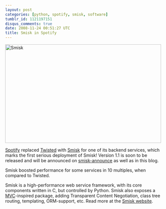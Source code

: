 ```yaml
---
layout: post
categories: [python, spotify, smisk, software]
tumblr_id: 1121197151
disqus_comments: true
date: 2008-11-24 00:51:27 UTC
title: Smisk in Spotify
---
```


<a href="http://python-smisk.org/"><img src="/attachments/2008/11/smisk.png" alt="Smisk" width="500" height="317" class="alignnone size-full wp-image-915" /></a>

<a href="http://www.spotify.com/">Spotify</a> replaced <a href="http://twistedmatrix.com/">Twisted</a> with <a href="http://python-smisk.org/">Smisk</a> for one of its backend services, which marks the first serious deployment of Smisk! Version 1.1 is soon to be released and will be announced on <a href="http://groups.google.com/group/smisk-announce">smisk-announce</a> as well as in this blog. 

Smisk boosted performance for some services in 10 multiples, when compared to Twisted.

Smisk is a high-performance web service framework, with its core components written in C, but controlled by Python. Smisk also exposes a <a href="http://wikipedia.org/wiki/Model-view-controller">MVC</a>-inspired package, adding Transparent Content Negotiation, class tree routing, templating, ORM-support, etc. Read more at the <a href="http://python-smisk.org/">Smisk website</a>.


